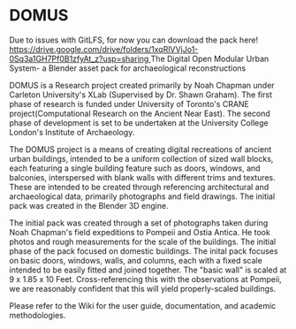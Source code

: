 # DOMUS 
Due to issues with GitLFS, for now you can download the pack here! [https://drive.google.com/drive/folders/1xqRlVVjJo1-0Sq3a1GH7Pf0B1zfyAt_z?usp=sharing
](https://zenodo.org/records/13847572)
The Digital Open Modular Urban System- a Blender asset pack for archaeological reconstructions 

DOMUS is a Research project created primarily by Noah Chapman under Carleton University's XLab (Supervised by Dr. Shawn Graham). 
The first phase of research is funded under University of Toronto's CRANE project(Computational Research on the Ancient Near East). 
The second phase of development is set to be undertaken at the University College London's Institute of Archaeology.

The DOMUS project is a means of creating digital recreations of ancient urban buildings, intended to be a uniform collection of sized wall blocks, each featuring a single building feature such as doors, windows, and balconies, interspersed with blank walls with different trims and textures. These are intended to be created through referencing architectural and archaeological data, primarily photographs and field drawings. The initial pack was created in the Blender 3D engine.

The initial pack was created through a set of photographs taken during Noah Chapman's field expeditions to Pompeii and Ostia Antica. He took photos and rough measurements for the scale of the buildings. The initial phase of the pack focused on domestic buildings. The inital pack focuses on basic doors, windows, walls, and columns, each with a fixed scale intended to be easily fitted and joined together. The "basic wall" is scaled at 9 x 1.85 x 10 Feet. Cross-referencing this with the observations at Pompeii, we are reasonably confident that this will yield properly-scaled buildings.

Please refer to the Wiki for the user guide, documentation, and academic methodologies. 
